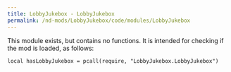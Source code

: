 ```yaml
---
title: LobbyJukebox - LobbyJukebox
permalink: /nd-mods/LobbyJukebox/code/modules/LobbyJukebox
---
```


This module exists, but contains no functions. It is intended for checking if the mod is loaded, as follows:

`local hasLobbyJukebox = pcall(require, "LobbyJukebox.LobbyJukebox")`